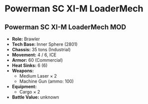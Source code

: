 # Powerman SC XI-M LoaderMech
## Powerman SC XI-M LoaderMech MOD
- **Role:** Brawler
- **Tech Base:** Inner Sphere (2801)
- **Chassis:** 35 tons (Industrial)
- **Movement:** 4 / 6, ICE
- **Armor:** 60 (Commercial)
- **Heat Sinks:** 6 (6)
- **Weapons:**
  - Medium Laser × 2
  - Machine Gun (ammo: 100)
- **Equipment:**
  - Cargo × 2
- **Battle Value:** unknown

